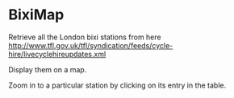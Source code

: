 BixiMap
=======
Retrieve all the London bixi stations from here http://www.tfl.gov.uk/tfl/syndication/feeds/cycle-hire/livecyclehireupdates.xml

Display them on a map.

Zoom in to a particular station by clicking on its entry in the table.
